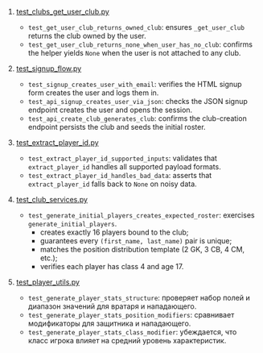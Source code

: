 1. [test_clubs_get_user_club.py](test_clubs_get_user_club.py)
   - `test_get_user_club_returns_owned_club`: ensures `_get_user_club` returns the club owned by the user.
   - `test_get_user_club_returns_none_when_user_has_no_club`: confirms the helper yields `None` when the user is not attached to any club.

2. [test_signup_flow.py](test_signup_flow.py)
   - `test_signup_creates_user_with_email`: verifies the HTML signup form creates the user and logs them in.
   - `test_api_signup_creates_user_via_json`: checks the JSON signup endpoint creates the user and opens the session.
   - `test_api_create_club_generates_club`: confirms the club-creation endpoint persists the club and seeds the initial roster.

3. [test_extract_player_id.py](test_extract_player_id.py)
   - `test_extract_player_id_supported_inputs`: validates that `extract_player_id` handles all supported payload formats.
   - `test_extract_player_id_handles_bad_data`: asserts that `extract_player_id` falls back to `None` on noisy data.

4. [test_club_services.py](test_club_services.py)
   - `test_generate_initial_players_creates_expected_roster`: exercises `generate_initial_players`.
     * creates exactly 16 players bound to the club;
     * guarantees every `(first_name, last_name)` pair is unique;
     * matches the position distribution template (2 GK, 3 CB, 4 CM, etc.);
     * verifies each player has class 4 and age 17.

5. [test_player_utils.py](test_player_utils.py)
   - `test_generate_player_stats_structure`: проверяет набор полей и диапазон значений для вратаря и нападающего.
   - `test_generate_player_stats_position_modifiers`: сравнивает модификаторы для защитника и нападающего.
   - `test_generate_player_stats_class_modifier`: убеждается, что класс игрока влияет на средний уровень характеристик.
